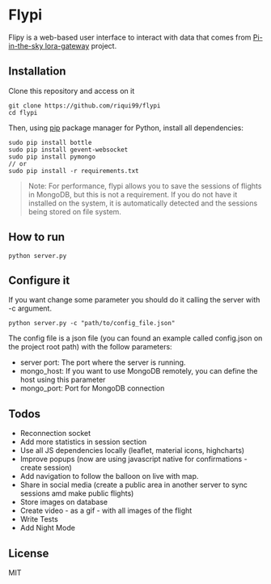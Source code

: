 # Flypi


Flipy is a web-based user interface to interact with data that comes from [Pi-in-the-sky lora-gateway](https://github.com/PiInTheSky/lora-gateway) project.


## Installation

Clone this repository and access on it
```
git clone https://github.com/riqui99/flypi
cd flypi
```

Then, using [pip](https://pip.pypa.io/en/stable/installing/) package manager for Python, install all dependencies:

```
sudo pip install bottle
sudo pip install gevent-websocket
sudo pip install pymongo
// or
sudo pip install -r requirements.txt
```

>Note: For performance, flypi allows you to save the sessions of flights in MongoDB, but this is not a requirement. If you do not have it installed on the system, it is automatically detected and the sessions being stored on file system.


## How to run

`python server.py`


## Configure it
If you want change some parameter you should do it calling the server with -c argument.

`python server.py -c "path/to/config_file.json"`

The config file is a json file (you can found an example called config.json on the project root path) with the follow parameters:
  - server port: The port where the server is running.
  - mongo_host: If you want to use MongoDB remotely, you can define the host using this parameter
  - mongo_port: Port for MongoDB connection

## Todos

 - Reconnection socket
 - Add more statistics in session section
 - Use all JS dependencies locally (leaflet, material icons, highcharts)
 - Improve popups (now are using javascript native for confirmations - create session)
 - Add navigation to follow the balloon on live with map.
 - Share in social media (create a public area in another server to sync sessions amd make public flights)
 - Store images on database
 - Create video - as a gif - with all images of the flight
 - Write Tests
 - Add Night Mode

License
----

MIT